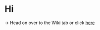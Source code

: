 # Hi

-> Head on over to the Wiki tab or click [here](https://github.com/Epicrex/Japanese-Learning/wiki/Japan)
